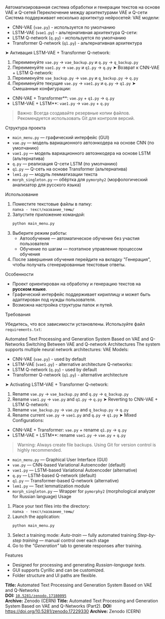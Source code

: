 Автоматизированная система обработки и генерации текстов на основе VAE и Q-сетей
Переключение между архитектурами VAE и Q-сети
Система поддерживает несколько архитектур нейросетей:
VAE модели:
- CNN-VAE (`vae.py`) - используется по умолчанию
- LSTM-VAE (`vae1.py`) - альтернативная архитектура
Q-сети:
- LSTM Q-network (`q.py`) - используется по умолчанию
- Transformer Q-network (`q1.py`) - альтернативная архитектура
  
➤ Активация LSTM-VAE + Transformer Q-network:
1. Переименуйте `vae.py` → `vae_backup.py` и `q.py` → `q_backup.py`
2. Переименуйте `vae1.py` → `vae.py` и `q1.py` → `q.py`
➤ Возврат к CNN-VAE + LSTM Q-network:
1. Переименуйте `vae_backup.py` → `vae.py` и `q_backup.py` → `q.py`
2. Переименуйте текущие `vae.py` → `vae1.py` и `q.py` → `q1.py`
➤ Смешанные конфигурации:
- CNN-VAE + Transformer**: `vae.py` + `q1.py` → `q.py`
- LSTM-VAE + LSTM**: `vae1.py` → `vae.py` + `q.py`
> Важно: Всегда создавайте резервные копии файлов. Рекомендуется использовать Git для контроля версий.

Структура проекта

- `main_menu.py` — графический интерфейс (GUI)
- `vae.py` — модель вариационного автоэнкодера на основе CNN (по умолчанию)
- `vae1.py` — модель вариационного автоэнкодера на основе LSTM (альтернатива)
- `q.py` — реализация Q-сети LSTM (по умолчанию)
- `q1.py` — Q-сеть на основе Transformer (альтернатива)
- `lem1.py` — модуль лемматизации текста
- `morph_singleton.py` — обёртка для `pymorphy2` (морфологический анализатор для русского языка)

Использование

1. Поместите текстовые файлы в папку:  
   `папка - текст/название_темы/`
2. Запустите приложение командой:  
   ```bash
   python main_menu.py
   ```
3. Выберите режим работы:
   - Автообучение — автоматическое обучение без участия пользователя
   - Обучение по шагам — поэтапное управление процессом обучения
4. После завершения обучения перейдите на вкладку "Генерация", чтобы получать сгенерированные текстовые ответы.

Особенности

- Проект ориентирован на обработку и генерацию текстов на **русском языке**.
- Графический интерфейс поддерживает кириллицу и может быть адаптирован под нужды пользователя.
- Возможна настройка структуры папок и путей.


Требования

Убедитесь, что все зависимости установлены. Используйте файл `requirements.txt`:


Automated Text Processing and Generation System Based on VAE and Q-Networks
Switching Between VAE and Q-network Architectures
The system supports multiple neural network architectures:
VAE Models:
- CNN-VAE (`vae.py`) - used by default
- LSTM-VAE (`vae1.py`) - alternative architecture
Q-networks:
- LSTM Q-network (`q.py`) - used by default
- Transformer Q-network (`q1.py`) - alternative architecture
  
➤ Activating LSTM-VAE + Transformer Q-network:
1. Rename `vae.py` → `vae_backup.py` and `q.py` → `q_backup.py`
2. Rename `vae1.py` → `vae.py` and `q1.py` → `q.py`
➤ Reverting to CNN-VAE + LSTM Q-network:
1. Rename `vae_backup.py` → `vae.py` and `q_backup.py` → `q.py`
2. Rename current `vae.py` → `vae1.py` and `q.py` → `q1.py`
➤ Mixed Configurations:
- CNN-VAE + Transformer: `vae.py` + rename `q1.py` → `q.py`
- LSTM-VAE + LSTM**: rename `vae1.py` → `vae.py` + `q.py`
> Warning: Always create file backups. Using Git for version control is highly recommended.

 

- `main_menu.py` — Graphical User Interface (GUI)
- `vae.py` — CNN-based Variational Autoencoder (default)
- `vae1.py` — LSTM-based Variational Autoencoder (alternative)
- `q.py` — LSTM-based Q-network (default)
- `q1.py` — Transformer-based Q-network (alternative)
- `lem1.py` — Text lemmatization module
- `morph_singleton.py` — Wrapper for `pymorphy2` (morphological analyzer for Russian language)
 Usage

1. Place your text files into the directory:  
   `папка - текст/название_темы/`
2. Launch the application:  
   ```bash
   python main_menu.py
   ```
3. Select a training mode:
*Auto-train* — fully automated training
*Step-by-step training* — manual control over each stage
4. Go to the *"Generation"* tab to generate responses after training.

Features

- Designed for processing and generating *Russian-language texts*.
- GUI supports Cyrillic and can be customized.
- Folder structure and UI paths are flexible.

**Title:** Automated Text Processing and Generation System Based on VAE and Q-Networks  
**DOI:** [`10.5281/zenodo.17180095`](https://doi.org/10.5281/zenodo.17180095)  
**Archive:** Zenodo (CERN)
**Title:** Automated Text Processing and Generation System Based on VAE and Q-Networks (Part2).
**DOI:**  https://doi.org/10.5281/zenodo.17229330
**Archive:** Zenodo (CERN)




